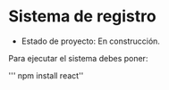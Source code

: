 <h1>Sistema de registro</h1>

- Estado de proyecto: En construcción.

Para ejecutar el sistema debes poner:

''' npm install react''

